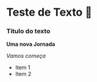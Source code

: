 # Teste de Texto :chicken:

### Titulo do texto

**Uma nova Jornada**

_Vamos começa_

* Item 1
* Item 2

